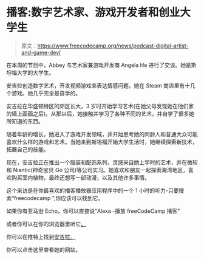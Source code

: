 # 播客:数字艺术家、游戏开发者和创业大学生

> 原文：<https://www.freecodecamp.org/news/podcast-digital-artist-and-game-dev/>

在本周的节目中，Abbey 与艺术家兼游戏开发商 Angela He 进行了交谈。她是斯坦福大学的大学生。

安吉拉创造数字艺术，开发视频游戏来表达情感问题。她在 Steam 商店里有十几个游戏。她几乎完全是自学的。

安吉拉在华盛顿特区的郊区长大，3 岁时开始学习艺术(在她父母发现她在他们家的墙上画画之后)。从那以后，她接触并学习了各种不同的艺术，并自学了很多她所知道的东西。

随着年龄的增长，她进入了游戏开发领域，并开始思考她的同龄人和普通大众可能喜欢什么样的游戏和艺术。当她来到斯坦福开始大学生活时，她继续探索新技术，拓展自己的技能。

现在，安吉拉正在推出一个服装和配饰系列，灵感来自她上学时的艺术，并在微软和 Niantic(神奇宝贝 Go 公司)等公司实习。她喜欢和朋友一起探索海湾地区，喜欢购买室内植物，最终还想写一部动漫，以及其他许多事情。

这个采访是在你最喜欢的播客播放器应用程序中的一个 1 小时的听力-只要搜索“freecodecamp ”,你应该可以找到它。

如果你有亚马逊 Echo，你可以直接说“Alexa -播放 freeCodeCamp 播客”

或者你可以在你的浏览器里听它[。](http://podcast.freecodecamp.org/ep-67-digital-artist-game-developer-and-entrepreneurial-college-student)

你可以在推特上找到[安吉拉。](https://twitter.com/zephybite)

你可以点击这里查看她的网站。